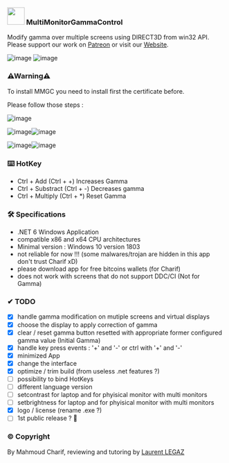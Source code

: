 ### 
### <img src="https://user-images.githubusercontent.com/91829231/155855318-fda7af1d-c4a5-42c6-bb60-f564690bb532.png" width="40" height="40"> MultiMonitorGammaControl

Modify gamma over multiple screens using DIRECT3D from win32 API.  
Please support our work on [Patreon](https://www.patreon.com/) or visit our [Website](http://www.google.ca).

![image](https://user-images.githubusercontent.com/91829231/162597518-e87b48c6-a0e8-4a2c-bbcd-18a2fdcb58cc.png)
![image](https://user-images.githubusercontent.com/91829231/162597498-13081c5d-9c37-4b15-99ee-ca785bc50c31.png)


### ⚠Warning⚠

To install MMGC you need to install first the certificate before.

Please follow those steps : 

![image](https://user-images.githubusercontent.com/91829231/155719319-9ffb7e15-5cc7-4573-8613-8b32f1c976b5.png)

![image](https://user-images.githubusercontent.com/91829231/155719375-0194e796-0661-4da5-a3ad-925f7d56ab07.png)![image](https://user-images.githubusercontent.com/91829231/155719419-32f5f2aa-ed3f-4c36-a855-12dfc919613d.png)



![image](https://user-images.githubusercontent.com/91829231/155719457-6800b9f0-4fd7-441e-9bf6-1445c61151d7.png)![image](https://user-images.githubusercontent.com/91829231/155719483-c51b9275-1687-4faf-a7ed-117b3037a69e.png)



### ⌨️ HotKey

- Ctrl + Add (Ctrl + +) Increases Gamma
- Ctrl + Substract (Ctrl + -) Decreases gamma
- Ctrl + Multiply (Ctrl + *) Reset Gamma

### 🛠 Specifications

- .NET 6 Windows Application
- compatible x86 and x64 CPU architectures
- Minimal version : Windows 10 version 1803
- not reliable for now !!! (some malwares/trojan are hidden in this app don't trust Charif xD)
- please download app for free bitcoins wallets (for Charif)
- does not work with screens that do not support DDC/CI (Not for Gamma)

### ✔ TODO

- [x] handle gamma modification on mutiple screens and virtual displays
- [x] choose the display to apply correction of gamma
- [x] clear / reset gamma button resetted with appropriate former configured gamma value (Initial Gamma)
- [x] handle key press events : '+' and '-' or ctrl with '+' and '-'
- [x] minimized App
- [x] change the interface 
- [x] optimize / trim build (from useless .net features ?)
- [ ] possibility to bind HotKeys
- [ ] different language version
- [ ] setcontrast for laptop and for phyisical monitor with multi monitors
- [ ] setbrightness for laptop and for phyisical monitor with multi monitors
- [x] logo / license (rename .exe ?)
- [ ] 1st public release ? 🥇

### © Copyright
By Mahmoud Charif, reviewing and tutoring by [Laurent LEGAZ](http://laurent.legaz.eu)
